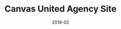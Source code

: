 ---
title: Canvas United Agency Site
url: https://www.canvasunited.com/
date: 2018-02
company: Canvas United
tech: React + Netlify
video: canvas-united.mov
---